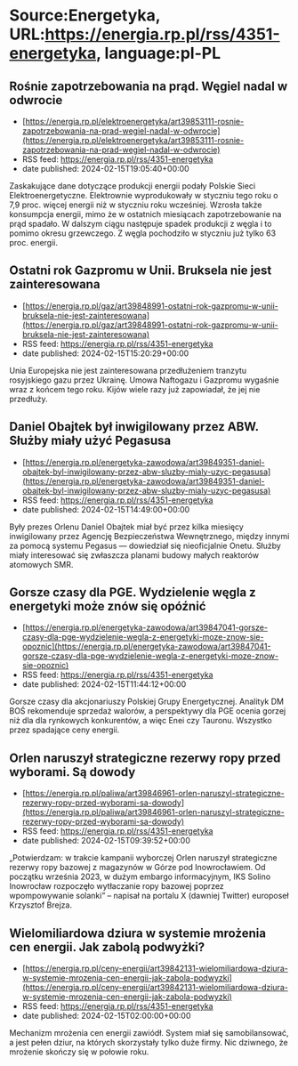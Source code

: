 # Source:Energetyka, URL:https://energia.rp.pl/rss/4351-energetyka, language:pl-PL

## Rośnie zapotrzebowania na prąd. Węgiel nadal w odwrocie
 - [https://energia.rp.pl/elektroenergetyka/art39853111-rosnie-zapotrzebowania-na-prad-wegiel-nadal-w-odwrocie](https://energia.rp.pl/elektroenergetyka/art39853111-rosnie-zapotrzebowania-na-prad-wegiel-nadal-w-odwrocie)
 - RSS feed: https://energia.rp.pl/rss/4351-energetyka
 - date published: 2024-02-15T19:05:40+00:00

Zaskakujące dane dotyczące produkcji energii podały Polskie Sieci Elektroenergetyczne. Elektrownie wyprodukowały w styczniu tego roku o 7,9 proc. więcej energii niż w styczniu roku wcześniej. Wzrosła także konsumpcja energii, mimo że w ostatnich miesiącach zapotrzebowanie na prąd spadało. W dalszym ciągu następuje spadek produkcji z węgla i to pomimo okresu grzewczego. Z węgla pochodziło w styczniu już tylko 63 proc. energii.

## Ostatni rok Gazpromu w Unii. Bruksela nie jest zainteresowana
 - [https://energia.rp.pl/gaz/art39848991-ostatni-rok-gazpromu-w-unii-bruksela-nie-jest-zainteresowana](https://energia.rp.pl/gaz/art39848991-ostatni-rok-gazpromu-w-unii-bruksela-nie-jest-zainteresowana)
 - RSS feed: https://energia.rp.pl/rss/4351-energetyka
 - date published: 2024-02-15T15:20:29+00:00

Unia Europejska nie jest zainteresowana przedłużeniem tranzytu rosyjskiego gazu przez Ukrainę. Umowa Naftogazu i Gazpromu wygaśnie wraz z końcem tego roku. Kijów wiele razy już zapowiadał, że jej nie przedłuży.

## Daniel Obajtek był inwigilowany przez ABW. Służby miały użyć Pegasusa
 - [https://energia.rp.pl/energetyka-zawodowa/art39849351-daniel-obajtek-byl-inwigilowany-przez-abw-sluzby-mialy-uzyc-pegasusa](https://energia.rp.pl/energetyka-zawodowa/art39849351-daniel-obajtek-byl-inwigilowany-przez-abw-sluzby-mialy-uzyc-pegasusa)
 - RSS feed: https://energia.rp.pl/rss/4351-energetyka
 - date published: 2024-02-15T14:49:00+00:00

Były prezes Orlenu Daniel Obajtek miał być przez kilka miesięcy inwigilowany przez Agencję Bezpieczeństwa Wewnętrznego, między innymi za pomocą systemu Pegasus — dowiedział się nieoficjalnie Onetu. Służby miały interesować się zwłaszcza planami budowy małych reaktorów atomowych SMR.

## Gorsze czasy dla PGE. Wydzielenie węgla z energetyki może znów się opóźnić
 - [https://energia.rp.pl/energetyka-zawodowa/art39847041-gorsze-czasy-dla-pge-wydzielenie-wegla-z-energetyki-moze-znow-sie-opoznic](https://energia.rp.pl/energetyka-zawodowa/art39847041-gorsze-czasy-dla-pge-wydzielenie-wegla-z-energetyki-moze-znow-sie-opoznic)
 - RSS feed: https://energia.rp.pl/rss/4351-energetyka
 - date published: 2024-02-15T11:44:12+00:00

Gorsze czasy dla akcjonariuszy Polskiej Grupy Energetycznej. Analityk DM BOŚ rekomenduje sprzedaż walorów, a perspektywy dla PGE ocenia gorzej niż dla dla rynkowych konkurentów, a więc Enei czy Tauronu. Wszystko przez spadające ceny energii.

## Orlen naruszył strategiczne rezerwy ropy przed wyborami. Są dowody
 - [https://energia.rp.pl/paliwa/art39846961-orlen-naruszyl-strategiczne-rezerwy-ropy-przed-wyborami-sa-dowody](https://energia.rp.pl/paliwa/art39846961-orlen-naruszyl-strategiczne-rezerwy-ropy-przed-wyborami-sa-dowody)
 - RSS feed: https://energia.rp.pl/rss/4351-energetyka
 - date published: 2024-02-15T09:39:52+00:00

„Potwierdzam: w trakcie kampanii wyborczej Orlen naruszył strategiczne rezerwy ropy bazowej z magazynów w Górze pod Inowrocławiem. Od początku września 2023, w dużym embargo informacyjnym, IKS Solino Inowrocław rozpoczęło wytłaczanie ropy bazowej poprzez wpompowywanie solanki” – napisał na portalu X (dawniej Twitter) europoseł Krzysztof Brejza.

## Wielomiliardowa dziura w systemie mrożenia cen energii. Jak zabolą podwyżki?
 - [https://energia.rp.pl/ceny-energii/art39842131-wielomiliardowa-dziura-w-systemie-mrozenia-cen-energii-jak-zabola-podwyzki](https://energia.rp.pl/ceny-energii/art39842131-wielomiliardowa-dziura-w-systemie-mrozenia-cen-energii-jak-zabola-podwyzki)
 - RSS feed: https://energia.rp.pl/rss/4351-energetyka
 - date published: 2024-02-15T02:00:00+00:00

Mechanizm mrożenia cen energii zawiódł. System miał się samobilansować, a jest pełen dziur, na których skorzystały tylko duże firmy. Nic dziwnego, że mrożenie skończy się w połowie roku.

